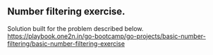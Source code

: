 ## Number filtering exercise.

Solution built for the problem described below.
https://playbook.one2n.in/go-bootcamp/go-projects/basic-number-filtering/basic-number-filtering-exercise